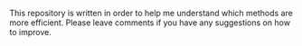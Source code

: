 This repository is written in order to help me understand which methods are more efficient. Please leave comments if you have any suggestions on how to improve. 
